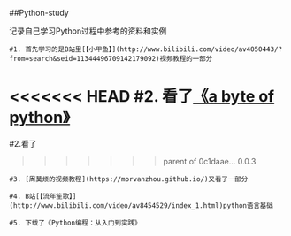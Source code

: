 ##Python-study

记录自己学习Python过程中参考的资料和实例

    #1. 首先学习的是B站里[【小甲鱼】](http://www.bilibili.com/video/av4050443/?from=search&seid=11344496709142179092)视频教程的一部分

<<<<<<< HEAD
    #2. 看了[《a byte of python》](https://bop.molun.net/)
=======
#2.看了[<a byte of python>](https://bop.molun.net/)
>>>>>>> parent of 0c1daae... 0.0.3

    #3. [周莫烦的视频教程](https://morvanzhou.github.io/)又看了一部分

    #4. B站[【流年笙歌】](http://www.bilibili.com/video/av8454529/index_1.html)python语言基础

    #5. 下载了《Python编程：从入门到实践》
